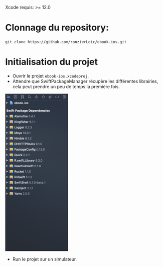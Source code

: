 Xcode requis: >= 12.0

# Clonnage du repository:

`git clone https://github.com/ronzierLoic/ebook-ios.git`

# Initialisation du projet

 - Ouvrir le projet `ebook-ios.xcodeproj`.
 - Attendre que SwiftPackageManager récupère les différentes librairies, cela peut prendre un peu de temps la première fois.
 
 <img src="documentation/SPM.png" alt="documentation/SPM.png" width="200" height="500">
 
 - Run le projet sur un simulateur.
